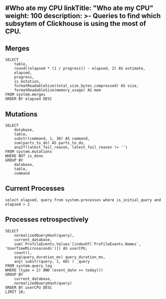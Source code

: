 #Who ate my CPU
linkTitle: "Who ate my CPU"
weight: 100
description: >-
     Queries to find which subsytem of Clickhouse is using the most of CPU.
---

## Merges

```
SELECT
    table,
    round((elapsed * (1 / progress)) - elapsed, 2) AS estimate,
    elapsed,
    progress,
    is_mutation,
    formatReadableSize(total_size_bytes_compressed) AS size,
    formatReadableSize(memory_usage) AS mem
FROM system.merges
ORDER BY elapsed DESC
```

## Mutations

```
SELECT
    database,
    table,
    substr(command, 1, 30) AS command,
    sum(parts_to_do) AS parts_to_do,
    anyIf(latest_fail_reason, latest_fail_reason != '')
FROM system.mutations
WHERE NOT is_done
GROUP BY
    database,
    table,
    command
```

## Current Processes

```
select elapsed, query from system.processes where is_initial_query and elapsed > 2
```

## Processes retrospectively

```
SELECT
    normalizedQueryHash(query),
    current_database,
    sum(`ProfileEvents.Values`[indexOf(`ProfileEvents.Names`, 'UserTimeMicroseconds')]) AS userCPU,
    count(),
    avg(query_duration_ms) query_duration_ms,
    any( substr(query, 1, 60) ) _query
FROM system.query_log
WHERE (type = 2) AND (event_date >= today())
GROUP BY
    current_database,
    normalizedQueryHash(query)
ORDER BY userCPU DESC
LIMIT 10;
```
